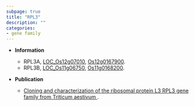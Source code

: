 ```yaml
---
subpage: true
title: "RPL3"
description: ""
categories:
- gene family
---
```


* **Information**  
    + RPL3A, [LOC_Os12g07010](http://rice.plantbiology.msu.edu/cgi-bin/ORF_infopage.cgi?orf=LOC_Os12g07010), [Os12g0167900](http://rapdb.dna.affrc.go.jp/viewer/gbrowse_details/irgsp1?name=Os12g0167900).
    + RPL3B, [LOC_Os11g06750](http://rice.plantbiology.msu.edu/cgi-bin/ORF_infopage.cgi?orf=LOC_Os11g06750), [Os11g0168200](http://rapdb.dna.affrc.go.jp/viewer/gbrowse_details/irgsp1?name=Os11g0168200).

* **Publication**  
    + [Cloning and characterization of the ribosomal protein L3 RPL3 gene family from Triticum aestivum ](Molecular+General+Genetics+up+to+2001).


